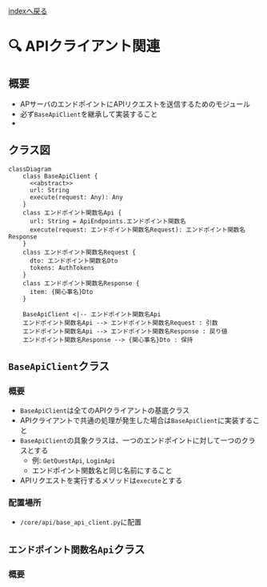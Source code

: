 [indexへ戻る](../index.md)
# 🔍 APIクライアント関連

## 概要
- APサーバのエンドポイントにAPIリクエストを送信するためのモジュール
- 必ず`BaseApiClient`を継承して実装すること
- 

## クラス図
```mermaid
classDiagram
    class BaseApiClient {
      <<abstract>>
      url: String
      execute(request: Any): Any
    }
    class エンドポイント関数名Api {
      url: String = ApiEndpoints.エンドポイント関数名
      execute(request: エンドポイント関数名Request): エンドポイント関数名Response
    }
    class エンドポイント関数名Request {
      dto: エンドポイント関数名Dto
      tokens: AuthTokens
    }
    class エンドポイント関数名Response {
      item: {関心事名}Dto
    }

    BaseApiClient <|-- エンドポイント関数名Api
    エンドポイント関数名Api --> エンドポイント関数名Request : 引数
    エンドポイント関数名Api --> エンドポイント関数名Response : 戻り値
    エンドポイント関数名Response --> {関心事名}Dto : 保持
```

## `BaseApiClient`クラス
### 概要
- `BaseApiClient`は全てのAPIクライアントの基底クラス
- APIクライアントで共通の処理が発生した場合は`BaseApiClient`に実装すること
- `BaseApiClient`の具象クラスは、一つのエンドポイントに対して一つのクラスとする
  - 例: `GetQuestApi`, `LoginApi`
  - エンドポイント関数名と同じ名前にすること
- APIリクエストを実行するメソッドは`execute`とする

### 配置場所
- `/core/api/base_api_client.py`に配置

## `エンドポイント関数名Api`クラス
### 概要

